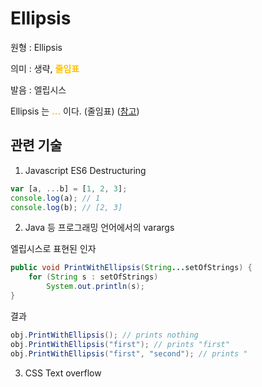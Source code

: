 # Ellipsis

원형 : Ellipsis

의미  : 생략, <span style="color:#FFBF00; font-weight:bold;">줄임표</span>

발음 : 엘립시스

Ellipsis 는 <span style="color:#FFBF00; font-weight:bold;">...</span> 이다. (줄임표) 
([참고](https://ko.wikipedia.org/wiki/%EC%A4%84%EC%9E%84%ED%91%9C))

## 관련 기술
1. Javascript ES6 Destructuring

```js
var [a, ...b] = [1, 2, 3];
console.log(a); // 1
console.log(b); // [2, 3]
```

2. Java 등 프로그래밍 언어에서의 varargs

엘립시스로 표현된 인자
```java
public void PrintWithEllipsis(String...setOfStrings) {
    for (String s : setOfStrings)
        System.out.println(s);
}
```
결과
```java
obj.PrintWithEllipsis(); // prints nothing
obj.PrintWithEllipsis("first"); // prints "first"
obj.PrintWithEllipsis("first", "second"); // prints "
```

3. CSS Text overflow